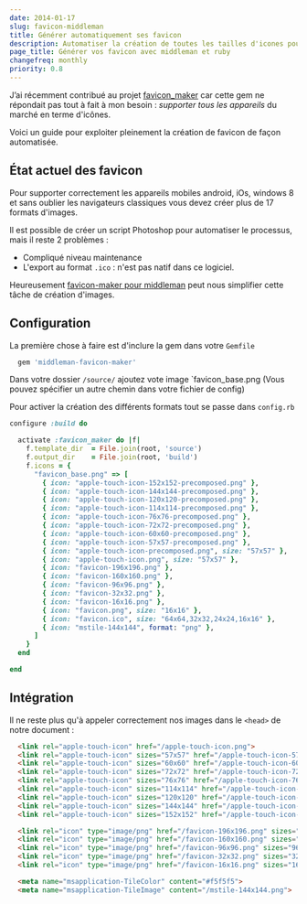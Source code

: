 ```yaml
---
date: 2014-01-17
slug: favicon-middleman
title: Générer automatiquement ses favicon
description: Automatiser la création de toutes les tailles d'icones pour votre site / application web
page_title: Générer vos favicon avec middleman et ruby
changefreq: monthly
priority: 0.8
---
```


J’ai récemment contribué au projet [favicon_maker](https://github.com/follmann/favicon_maker) car cette gem ne répondait pas tout à fait à mon besoin : _supporter tous les appareils_ du marché en terme d'icônes.

Voici un guide pour exploiter pleinement la création de favicon de façon automatisée.

## État actuel des favicon

Pour supporter correctement les appareils mobiles android, iOs, windows 8 et sans oublier les navigateurs classiques vous devez créer plus de 17 formats d'images.

Il est possible de créer un script Photoshop pour automatiser le processus, mais il reste 2 problèmes :

- Compliqué niveau maintenance
- L'export au format `.ico` : n'est pas natif dans ce logiciel.

Heureusement [favicon-maker pour middleman](https://github.com/follmann/middleman-favicon-maker) peut nous simplifier cette tâche de création d'images.

## Configuration

La première chose à faire est d'inclure la gem dans votre `Gemfile`

~~~ ruby
  gem 'middleman-favicon-maker'
~~~

Dans votre dossier `/source/` ajoutez vote image `favicon_base.png (Vous pouvez spécifier un autre chemin dans votre fichier de config)

Pour activer la création des différents formats tout se passe dans `config.rb`

~~~ ruby
configure :build do

  activate :favicon_maker do |f|
    f.template_dir  = File.join(root, 'source')
    f.output_dir    = File.join(root, 'build')
    f.icons = {
      "favicon_base.png" => [
        { icon: "apple-touch-icon-152x152-precomposed.png" },
        { icon: "apple-touch-icon-144x144-precomposed.png" },
        { icon: "apple-touch-icon-120x120-precomposed.png" },
        { icon: "apple-touch-icon-114x114-precomposed.png" },
        { icon: "apple-touch-icon-76x76-precomposed.png" },
        { icon: "apple-touch-icon-72x72-precomposed.png" },
        { icon: "apple-touch-icon-60x60-precomposed.png" },
        { icon: "apple-touch-icon-57x57-precomposed.png" },
        { icon: "apple-touch-icon-precomposed.png", size: "57x57" },
        { icon: "apple-touch-icon.png", size: "57x57" },
        { icon: "favicon-196x196.png" },
        { icon: "favicon-160x160.png" },
        { icon: "favicon-96x96.png" },
        { icon: "favicon-32x32.png" },
        { icon: "favicon-16x16.png" },
        { icon: "favicon.png", size: "16x16" },
        { icon: "favicon.ico", size: "64x64,32x32,24x24,16x16" },
        { icon: "mstile-144x144", format: "png" },
      ]
    }
  end

end
~~~

## Intégration

Il ne reste plus qu'à appeler correctement nos images dans le `<head>` de notre document :

~~~ html
  <link rel="apple-touch-icon" href="/apple-touch-icon.png">
  <link rel="apple-touch-icon" sizes="57x57" href="/apple-touch-icon-57x57.png">
  <link rel="apple-touch-icon" sizes="60x60" href="/apple-touch-icon-60x60.png">
  <link rel="apple-touch-icon" sizes="72x72" href="/apple-touch-icon-72x72.png">
  <link rel="apple-touch-icon" sizes="76x76" href="/apple-touch-icon-76x76.png">
  <link rel="apple-touch-icon" sizes="114x114" href="/apple-touch-icon-114x114.png">
  <link rel="apple-touch-icon" sizes="120x120" href="/apple-touch-icon-120x120.png">
  <link rel="apple-touch-icon" sizes="144x144" href="/apple-touch-icon-144x144.png">
  <link rel="apple-touch-icon" sizes="152x152" href="/apple-touch-icon-152x152.png">

  <link rel="icon" type="image/png" href="/favicon-196x196.png" sizes="196x196">
  <link rel="icon" type="image/png" href="/favicon-160x160.png" sizes="160x160">
  <link rel="icon" type="image/png" href="/favicon-96x96.png" sizes="96x96">
  <link rel="icon" type="image/png" href="/favicon-32x32.png" sizes="32x32">
  <link rel="icon" type="image/png" href="/favicon-16x16.png" sizes="16x16">

  <meta name="msapplication-TileColor" content="#f5f5f5">
  <meta name="msapplication-TileImage" content="/mstile-144x144.png">
~~~

